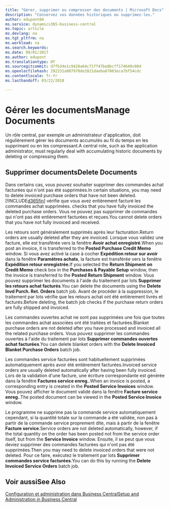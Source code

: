 ```yaml
---
title: "Gérer, supprimer ou compresser des documents | Microsoft Docs"
description: "Conservez vos données historiques ou supprimez-les."
author: edupont04
ms.service: dynamics365-business-central
ms.topic: article
ms.devlang: na
ms.tgt_pltfrm: na
ms.workload: na
ms.search.keywords: 
ms.date: 09/01/2017
ms.author: edupont
ms.translationtype: HT
ms.sourcegitcommit: d7fb34e1c9428a64c71ff47be8bcff174649c00d
ms.openlocfilehash: 292231a907970de2821daeba87003eca7bf54cdc
ms.contentlocale: fr-fr
ms.lasthandoff: 03/22/2018

---
```

# <a name="manage-documents"></a><span data-ttu-id="f28f3-103">Gérer les documents</span><span class="sxs-lookup"><span data-stu-id="f28f3-103">Manage Documents</span></span>
<span data-ttu-id="f28f3-104">Un rôle central, par exemple un administrateur d'application, doit régulièrement gérer les documents accumulés au fil du temps en les supprimant ou en les compressant.</span><span class="sxs-lookup"><span data-stu-id="f28f3-104">A central role, such as the application administrator, must regularly deal with accumulating historic documents by deleting or compressing them.</span></span>  

## <a name="delete-documents"></a><span data-ttu-id="f28f3-105">Supprimer documents</span><span class="sxs-lookup"><span data-stu-id="f28f3-105">Delete Documents</span></span>
<span data-ttu-id="f28f3-106">Dans certains cas, vous pouvez souhaiter supprimer des commandes achat facturées qui n'ont pas été supprimées.</span><span class="sxs-lookup"><span data-stu-id="f28f3-106">In certain situations, you may need to delete invoiced purchase orders that have not been deleted.</span></span> [!INCLUDE[d365fin](includes/d365fin_md.md)]<span data-ttu-id="f28f3-107"> vérifie que vous avez entièrement facturé les commandes achat supprimées.</span><span class="sxs-lookup"><span data-stu-id="f28f3-107"> checks that you have fully invoiced the deleted purchase orders.</span></span> <span data-ttu-id="f28f3-108">Vous ne pouvez pas supprimer de commandes qui n'ont pas été entièrement facturées et reçues.</span><span class="sxs-lookup"><span data-stu-id="f28f3-108">You cannot delete orders that you have not fully invoiced and received.</span></span>  

<span data-ttu-id="f28f3-109">Les retours sont généralement supprimés après leur facturation.</span><span class="sxs-lookup"><span data-stu-id="f28f3-109">Return orders are usually deleted after they are invoiced.</span></span> <span data-ttu-id="f28f3-110">Lorsque vous validez une facture, elle est transférée vers la fenêtre **Avoir achat enregistré**.</span><span class="sxs-lookup"><span data-stu-id="f28f3-110">When you post an invoice, it is transferred to the **Posted Purchase Credit Memo** window.</span></span> <span data-ttu-id="f28f3-111">Si vous avez activé la case à cocher **Expédition retour sur avoir** dans la fenêtre **Paramètres achats**, la facture est transférée vers la fenêtre **Expédition retour enregistrée**.</span><span class="sxs-lookup"><span data-stu-id="f28f3-111">If you selected the **Return Shipment on Credit Memo** check box in the **Purchases & Payable Setup** window, then the invoice is transferred to the **Posted Return Shipment** window.</span></span> <span data-ttu-id="f28f3-112">Vous pouvez supprimer les documents à l'aide du traitement par lots **Supprimer les retours achat facturés**.</span><span class="sxs-lookup"><span data-stu-id="f28f3-112">You can delete the documents using the **Delete Invd Purch. Ret. Orders** batch job.</span></span> <span data-ttu-id="f28f3-113">Avant de procéder à la suppression, le traitement par lots vérifie que les retours achat ont été entièrement livrés et facturés.</span><span class="sxs-lookup"><span data-stu-id="f28f3-113">Before deleting, the batch job checks if the purchase return orders are fully shipped and invoiced.</span></span>  

<span data-ttu-id="f28f3-114">Les commandes ouvertes achat ne sont pas supprimées une fois que toutes les commandes achat associées ont été traitées et facturées.</span><span class="sxs-lookup"><span data-stu-id="f28f3-114">Blanket purchase orders are not deleted after you have processed and invoiced all the related purchase orders.</span></span> <span data-ttu-id="f28f3-115">Vous pouvez supprimer les commandes ouvertes à l'aide du traitement par lots **Supprimer commandes ouvertes achat facturées**.</span><span class="sxs-lookup"><span data-stu-id="f28f3-115">You can delete blanket orders with the **Delete Invoiced Blanket Purchase Orders** batch job.</span></span>  

<span data-ttu-id="f28f3-116">Les commandes service facturées sont habituellement supprimées automatiquement après avoir été entièrement facturées.</span><span class="sxs-lookup"><span data-stu-id="f28f3-116">Invoiced service orders are usually deleted automatically after having been fully invoiced.</span></span> <span data-ttu-id="f28f3-117">Lors de la validation d'une facture, une écriture correspondante est générée dans la fenêtre **Factures service enreg.**.</span><span class="sxs-lookup"><span data-stu-id="f28f3-117">When an invoice is posted, a corresponding entry is created in the **Posted Service Invoices** window.</span></span> <span data-ttu-id="f28f3-118">Vous pouvez afficher le document validé dans la fenêtre **Facture service enreg.**.</span><span class="sxs-lookup"><span data-stu-id="f28f3-118">The posted document can be viewed in the **Posted Service Invoice** window.</span></span>  

<span data-ttu-id="f28f3-119">Le programme ne supprime pas la commande service automatiquement cependant, si la quantité totale sur la commande a été validée, non pas à partir de la commande service proprement dite, mais à partir de la fenêtre **Facture service**.</span><span class="sxs-lookup"><span data-stu-id="f28f3-119">Service orders are not deleted automatically, however, if the total quantity on the order has been posted not from the service order itself, but from the **Service Invoice** window.</span></span> <span data-ttu-id="f28f3-120">Ensuite, il se peut que vous deviez supprimer des commandes facturées qui n'ont pas été supprimées.</span><span class="sxs-lookup"><span data-stu-id="f28f3-120">Then you may need to delete invoiced orders that were not deleted.</span></span> <span data-ttu-id="f28f3-121">Pour ce faire, exécutez le traitement par lots **Supprimer commandes service facturées**.</span><span class="sxs-lookup"><span data-stu-id="f28f3-121">You can do this by running the **Delete Invoiced Service Orders** batch job.</span></span>  

## <a name="see-also"></a><span data-ttu-id="f28f3-122">Voir aussi</span><span class="sxs-lookup"><span data-stu-id="f28f3-122">See Also</span></span>  
[<span data-ttu-id="f28f3-123">Configuration et administration dans Business Central</span><span class="sxs-lookup"><span data-stu-id="f28f3-123">Setup and Administration in Business Central</span></span>](admin-setup-and-administration.md)  

